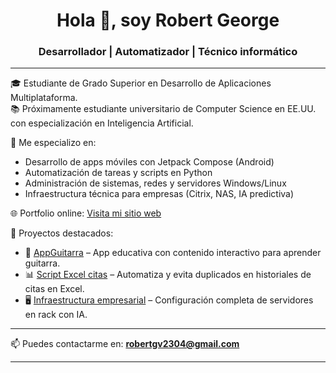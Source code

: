 <h1 align="center">Hola 👋, soy Robert George</h1>
<h3 align="center">Desarrollador | Automatizador | Técnico informático</h3>

---

🎓 Estudiante de Grado Superior en Desarrollo de Aplicaciones Multiplataforma.  
📚 Próximamente estudiante universitario de Computer Science en EE.UU. con especialización en Inteligencia Artificial.

🚀 Me especializo en:
- Desarrollo de apps móviles con Jetpack Compose (Android)
- Automatización de tareas y scripts en Python
- Administración de sistemas, redes y servidores Windows/Linux
- Infraestructura técnica para empresas (Citrix, NAS, IA predictiva)

🌐 Portfolio online: [Visita mi sitio web](https://robertgv00.github.io/PortofolioRobert)

🧩 Proyectos destacados:
- 🎸 [AppGuitarra]() – App educativa con contenido interactivo para aprender guitarra.
- 📊 [Script Excel citas]() – Automatiza y evita duplicados en historiales de citas en Excel.
- 🖥️ [Infraestructura empresarial]() – Configuración completa de servidores en rack con IA.

---

📫 Puedes contactarme en: **robertgv2304@gmail.com**

---


